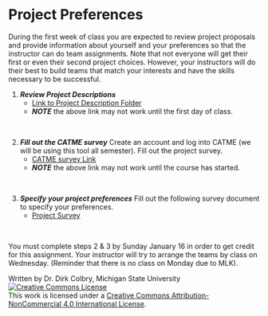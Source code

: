 # Project Preferences

During the first week of class you are expected to review project proposals and provide information about yourself and your preferences so that the instructor can do team assignments.  Note that not everyone will get their first or even their second project choices.  However, your instructors will do their best to build teams that match your interests and have the skills necessary to be successful.


1. **_Review Project Descriptions_** 
    - [Link to Project Description Folder](https://d2l.msu.edu/d2l/le/lessons/1384604/units/11918960)
    - **_NOTE_** the above link may not work until the first day of class.

<br>

2. **_Fill out the CATME survey_** Create an account and log into CATME (we will be using this tool all semester). Fill out the project survey. 
    - [CATME survey Link]()
    - **_NOTE_** the above link may not work until the course has started.

<br>

3. **_Specify your project preferences_** Fill out the following survey document to specify your preferences. 
    - [Project Survey](https://docs.google.com/forms/d/e/1FAIpQLSePKSdcSjeJc9ysItZPr3ck3UIo4YKZU0V2qT39lP-PXBEkFw/viewform)

<br>

You must complete steps 2 & 3 by Sunday January 16 in order to get credit for this assignment.  Your instructor will try to arrange the teams by class on Wednesday.  (Reminder that there is no class on Monday due to MLK).

Written by Dr. Dirk Colbry, Michigan State University
<a rel="license" href="http://creativecommons.org/licenses/by-nc/4.0/"><img alt="Creative Commons License" style="border-width:0" src="https://i.creativecommons.org/l/by-nc/4.0/88x31.png" /></a><br />This work is licensed under a <a rel="license" href="http://creativecommons.org/licenses/by-nc/4.0/">Creative Commons Attribution-NonCommercial 4.0 International License</a>.
